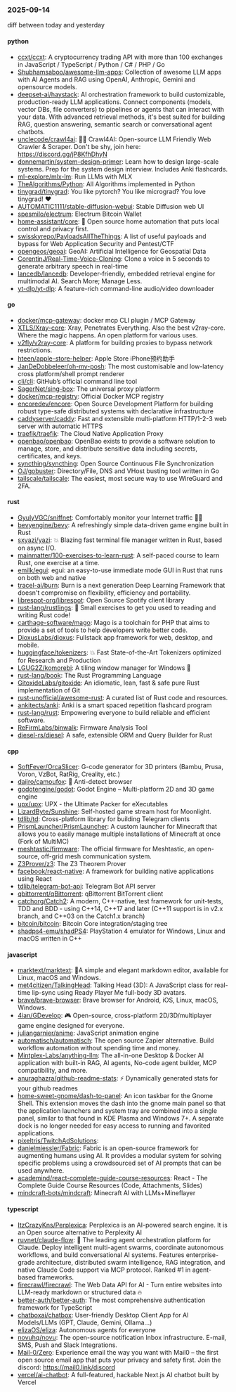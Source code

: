 ### 2025-09-14
diff between today and yesterday

#### python
* [ccxt/ccxt](https://github.com/ccxt/ccxt): A cryptocurrency trading API with more than 100 exchanges in JavaScript / TypeScript / Python / C# / PHP / Go
* [Shubhamsaboo/awesome-llm-apps](https://github.com/Shubhamsaboo/awesome-llm-apps): Collection of awesome LLM apps with AI Agents and RAG using OpenAI, Anthropic, Gemini and opensource models.
* [deepset-ai/haystack](https://github.com/deepset-ai/haystack): AI orchestration framework to build customizable, production-ready LLM applications. Connect components (models, vector DBs, file converters) to pipelines or agents that can interact with your data. With advanced retrieval methods, it's best suited for building RAG, question answering, semantic search or conversational agent chatbots.
* [unclecode/crawl4ai](https://github.com/unclecode/crawl4ai): 🚀🤖 Crawl4AI: Open-source LLM Friendly Web Crawler & Scraper. Don't be shy, join here: https://discord.gg/jP8KfhDhyN
* [donnemartin/system-design-primer](https://github.com/donnemartin/system-design-primer): Learn how to design large-scale systems. Prep for the system design interview. Includes Anki flashcards.
* [ml-explore/mlx-lm](https://github.com/ml-explore/mlx-lm): Run LLMs with MLX
* [TheAlgorithms/Python](https://github.com/TheAlgorithms/Python): All Algorithms implemented in Python
* [tinygrad/tinygrad](https://github.com/tinygrad/tinygrad): You like pytorch? You like micrograd? You love tinygrad! ❤️
* [AUTOMATIC1111/stable-diffusion-webui](https://github.com/AUTOMATIC1111/stable-diffusion-webui): Stable Diffusion web UI
* [spesmilo/electrum](https://github.com/spesmilo/electrum): Electrum Bitcoin Wallet
* [home-assistant/core](https://github.com/home-assistant/core): 🏡 Open source home automation that puts local control and privacy first.
* [swisskyrepo/PayloadsAllTheThings](https://github.com/swisskyrepo/PayloadsAllTheThings): A list of useful payloads and bypass for Web Application Security and Pentest/CTF
* [opengeos/geoai](https://github.com/opengeos/geoai): GeoAI: Artificial Intelligence for Geospatial Data
* [CorentinJ/Real-Time-Voice-Cloning](https://github.com/CorentinJ/Real-Time-Voice-Cloning): Clone a voice in 5 seconds to generate arbitrary speech in real-time
* [lancedb/lancedb](https://github.com/lancedb/lancedb): Developer-friendly, embedded retrieval engine for multimodal AI. Search More; Manage Less.
* [yt-dlp/yt-dlp](https://github.com/yt-dlp/yt-dlp): A feature-rich command-line audio/video downloader

#### go
* [docker/mcp-gateway](https://github.com/docker/mcp-gateway): docker mcp CLI plugin / MCP Gateway
* [XTLS/Xray-core](https://github.com/XTLS/Xray-core): Xray, Penetrates Everything. Also the best v2ray-core. Where the magic happens. An open platform for various uses.
* [v2fly/v2ray-core](https://github.com/v2fly/v2ray-core): A platform for building proxies to bypass network restrictions.
* [hteen/apple-store-helper](https://github.com/hteen/apple-store-helper): Apple Store iPhone预约助手
* [JanDeDobbeleer/oh-my-posh](https://github.com/JanDeDobbeleer/oh-my-posh): The most customisable and low-latency cross platform/shell prompt renderer
* [cli/cli](https://github.com/cli/cli): GitHub’s official command line tool
* [SagerNet/sing-box](https://github.com/SagerNet/sing-box): The universal proxy platform
* [docker/mcp-registry](https://github.com/docker/mcp-registry): Official Docker MCP registry
* [encoredev/encore](https://github.com/encoredev/encore): Open Source Development Platform for building robust type-safe distributed systems with declarative infrastructure
* [caddyserver/caddy](https://github.com/caddyserver/caddy): Fast and extensible multi-platform HTTP/1-2-3 web server with automatic HTTPS
* [traefik/traefik](https://github.com/traefik/traefik): The Cloud Native Application Proxy
* [openbao/openbao](https://github.com/openbao/openbao): OpenBao exists to provide a software solution to manage, store, and distribute sensitive data including secrets, certificates, and keys.
* [syncthing/syncthing](https://github.com/syncthing/syncthing): Open Source Continuous File Synchronization
* [OJ/gobuster](https://github.com/OJ/gobuster): Directory/File, DNS and VHost busting tool written in Go
* [tailscale/tailscale](https://github.com/tailscale/tailscale): The easiest, most secure way to use WireGuard and 2FA.

#### rust
* [GyulyVGC/sniffnet](https://github.com/GyulyVGC/sniffnet): Comfortably monitor your Internet traffic 🕵️‍♂️
* [bevyengine/bevy](https://github.com/bevyengine/bevy): A refreshingly simple data-driven game engine built in Rust
* [sxyazi/yazi](https://github.com/sxyazi/yazi): 💥 Blazing fast terminal file manager written in Rust, based on async I/O.
* [mainmatter/100-exercises-to-learn-rust](https://github.com/mainmatter/100-exercises-to-learn-rust): A self-paced course to learn Rust, one exercise at a time.
* [emilk/egui](https://github.com/emilk/egui): egui: an easy-to-use immediate mode GUI in Rust that runs on both web and native
* [tracel-ai/burn](https://github.com/tracel-ai/burn): Burn is a next generation Deep Learning Framework that doesn't compromise on flexibility, efficiency and portability.
* [librespot-org/librespot](https://github.com/librespot-org/librespot): Open Source Spotify client library
* [rust-lang/rustlings](https://github.com/rust-lang/rustlings): 🦀 Small exercises to get you used to reading and writing Rust code!
* [carthage-software/mago](https://github.com/carthage-software/mago): Mago is a toolchain for PHP that aims to provide a set of tools to help developers write better code.
* [DioxusLabs/dioxus](https://github.com/DioxusLabs/dioxus): Fullstack app framework for web, desktop, and mobile.
* [huggingface/tokenizers](https://github.com/huggingface/tokenizers): 💥 Fast State-of-the-Art Tokenizers optimized for Research and Production
* [LGUG2Z/komorebi](https://github.com/LGUG2Z/komorebi): A tiling window manager for Windows 🍉
* [rust-lang/book](https://github.com/rust-lang/book): The Rust Programming Language
* [GitoxideLabs/gitoxide](https://github.com/GitoxideLabs/gitoxide): An idiomatic, lean, fast & safe pure Rust implementation of Git
* [rust-unofficial/awesome-rust](https://github.com/rust-unofficial/awesome-rust): A curated list of Rust code and resources.
* [ankitects/anki](https://github.com/ankitects/anki): Anki is a smart spaced repetition flashcard program
* [rust-lang/rust](https://github.com/rust-lang/rust): Empowering everyone to build reliable and efficient software.
* [ReFirmLabs/binwalk](https://github.com/ReFirmLabs/binwalk): Firmware Analysis Tool
* [diesel-rs/diesel](https://github.com/diesel-rs/diesel): A safe, extensible ORM and Query Builder for Rust

#### cpp
* [SoftFever/OrcaSlicer](https://github.com/SoftFever/OrcaSlicer): G-code generator for 3D printers (Bambu, Prusa, Voron, VzBot, RatRig, Creality, etc.)
* [daijro/camoufox](https://github.com/daijro/camoufox): 🦊 Anti-detect browser
* [godotengine/godot](https://github.com/godotengine/godot): Godot Engine – Multi-platform 2D and 3D game engine
* [upx/upx](https://github.com/upx/upx): UPX - the Ultimate Packer for eXecutables
* [LizardByte/Sunshine](https://github.com/LizardByte/Sunshine): Self-hosted game stream host for Moonlight.
* [tdlib/td](https://github.com/tdlib/td): Cross-platform library for building Telegram clients
* [PrismLauncher/PrismLauncher](https://github.com/PrismLauncher/PrismLauncher): A custom launcher for Minecraft that allows you to easily manage multiple installations of Minecraft at once (Fork of MultiMC)
* [meshtastic/firmware](https://github.com/meshtastic/firmware): The official firmware for Meshtastic, an open-source, off-grid mesh communication system.
* [Z3Prover/z3](https://github.com/Z3Prover/z3): The Z3 Theorem Prover
* [facebook/react-native](https://github.com/facebook/react-native): A framework for building native applications using React
* [tdlib/telegram-bot-api](https://github.com/tdlib/telegram-bot-api): Telegram Bot API server
* [qbittorrent/qBittorrent](https://github.com/qbittorrent/qBittorrent): qBittorrent BitTorrent client
* [catchorg/Catch2](https://github.com/catchorg/Catch2): A modern, C++-native, test framework for unit-tests, TDD and BDD - using C++14, C++17 and later (C++11 support is in v2.x branch, and C++03 on the Catch1.x branch)
* [bitcoin/bitcoin](https://github.com/bitcoin/bitcoin): Bitcoin Core integration/staging tree
* [shadps4-emu/shadPS4](https://github.com/shadps4-emu/shadPS4): PlayStation 4 emulator for Windows, Linux and macOS written in C++

#### javascript
* [marktext/marktext](https://github.com/marktext/marktext): 📝A simple and elegant markdown editor, available for Linux, macOS and Windows.
* [met4citizen/TalkingHead](https://github.com/met4citizen/TalkingHead): Talking Head (3D): A JavaScript class for real-time lip-sync using Ready Player Me full-body 3D avatars.
* [brave/brave-browser](https://github.com/brave/brave-browser): Brave browser for Android, iOS, Linux, macOS, Windows.
* [4ian/GDevelop](https://github.com/4ian/GDevelop): 🎮 Open-source, cross-platform 2D/3D/multiplayer game engine designed for everyone.
* [juliangarnier/anime](https://github.com/juliangarnier/anime): JavaScript animation engine
* [automatisch/automatisch](https://github.com/automatisch/automatisch): The open source Zapier alternative. Build workflow automation without spending time and money.
* [Mintplex-Labs/anything-llm](https://github.com/Mintplex-Labs/anything-llm): The all-in-one Desktop & Docker AI application with built-in RAG, AI agents, No-code agent builder, MCP compatibility, and more.
* [anuraghazra/github-readme-stats](https://github.com/anuraghazra/github-readme-stats): ⚡ Dynamically generated stats for your github readmes
* [home-sweet-gnome/dash-to-panel](https://github.com/home-sweet-gnome/dash-to-panel): An icon taskbar for the Gnome Shell. This extension moves the dash into the gnome main panel so that the application launchers and system tray are combined into a single panel, similar to that found in KDE Plasma and Windows 7+. A separate dock is no longer needed for easy access to running and favorited applications.
* [pixeltris/TwitchAdSolutions](https://github.com/pixeltris/TwitchAdSolutions): 
* [danielmiessler/Fabric](https://github.com/danielmiessler/Fabric): Fabric is an open-source framework for augmenting humans using AI. It provides a modular system for solving specific problems using a crowdsourced set of AI prompts that can be used anywhere.
* [academind/react-complete-guide-course-resources](https://github.com/academind/react-complete-guide-course-resources): React - The Complete Guide Course Resources (Code, Attachments, Slides)
* [mindcraft-bots/mindcraft](https://github.com/mindcraft-bots/mindcraft): Minecraft AI with LLMs+Mineflayer

#### typescript
* [ItzCrazyKns/Perplexica](https://github.com/ItzCrazyKns/Perplexica): Perplexica is an AI-powered search engine. It is an Open source alternative to Perplexity AI
* [ruvnet/claude-flow](https://github.com/ruvnet/claude-flow): 🌊 The leading agent orchestration platform for Claude. Deploy intelligent multi-agent swarms, coordinate autonomous workflows, and build conversational AI systems. Features enterprise-grade architecture, distributed swarm intelligence, RAG integration, and native Claude Code support via MCP protocol. Ranked #1 in agent-based frameworks.
* [firecrawl/firecrawl](https://github.com/firecrawl/firecrawl): The Web Data API for AI - Turn entire websites into LLM-ready markdown or structured data 🔥
* [better-auth/better-auth](https://github.com/better-auth/better-auth): The most comprehensive authentication framework for TypeScript
* [chatboxai/chatbox](https://github.com/chatboxai/chatbox): User-friendly Desktop Client App for AI Models/LLMs (GPT, Claude, Gemini, Ollama...)
* [elizaOS/eliza](https://github.com/elizaOS/eliza): Autonomous agents for everyone
* [novuhq/novu](https://github.com/novuhq/novu): The open-source notification Inbox infrastructure. E-mail, SMS, Push and Slack Integrations.
* [Mail-0/Zero](https://github.com/Mail-0/Zero): Experience email the way you want with Mail0 – the first open source email app that puts your privacy and safety first. Join the discord: https://mail0.link/discord
* [vercel/ai-chatbot](https://github.com/vercel/ai-chatbot): A full-featured, hackable Next.js AI chatbot built by Vercel
